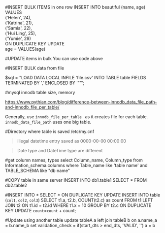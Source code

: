 #INSERT BULK ITEMS in one row
INSERT INTO beautiful (name, age) 
VALUES  
    ('Helen', 24),  
    ('Katrina', 21),  
    ('Samia', 22),  
    ('Hui Ling', 25),  
    ('Yumie', 29)  
ON DUPLICATE KEY UPDATE  
    age = VALUES(age)  


#UPDATE items in bulk
You can use code above

#INSERT BULK data from file

$sql = "LOAD DATA LOCAL INFILE 'file.csv' INTO TABLE table FIELDS TERMINATED BY ',' ENCLOSED BY '\"'";

#mysql innodb table size, memory

https://www.pythian.com/blog/difference-between-innodb_data_file_path-and-innodb_file_per_table/

Generally, use `innodb_file_per_table ` as it creates file for each table.
`innodb_data_file_path` uses one big table. 

#Directory where table is saved
/etc/my.cnf

> illegal datetime entry saved as  0000-00-00 00:00:00

> Date type and DateTime type are different

#get column names, types
select Column_name, Column_type 
from Information_schema.columns 
where Table_name like 'table name'
 and TABLE_SCHEMA like "db name"

#COPY table in same server
INSERT INTO db1.table1 
SELECT * FROM db2.table2

#INSERT INTO * SELECT * ON DUPLICATE KEY UPDATE 
INSERT INTO table (`col1`, `col2`, `col3`)
SELECT t1.a, t2.b, COUNT(t2.c) as count
FROM t1
LEFT JOIN t2
ON t1.id = t2.id
WHERE t1.x = 10
GROUP BY t2.c
ON DUPLICATE KEY UPDATE `count`=`count` + count;


#Update using another table
update tableA a
left join tableB b on
   a.name_a = b.name_b
set
   validation_check = if(start_dts > end_dts, 'VALID', '')
   a = b

 



